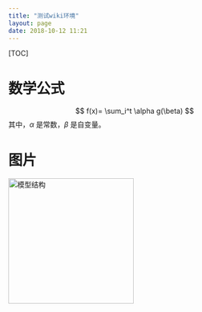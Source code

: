```yaml
---
title: "测试wiki环境"
layout: page
date: 2018-10-12 11:21
---
```


[TOC]

# 数学公式


$$
f(x)= \sum_i^t \alpha g(\beta)
$$
其中，$\alpha$ 是常数，$\beta$ 是自变量。

# 图片

<img src="/wiki/static/images/test_pic.jpeg" alt="模型结构" style="float:left; width:250px;"/>